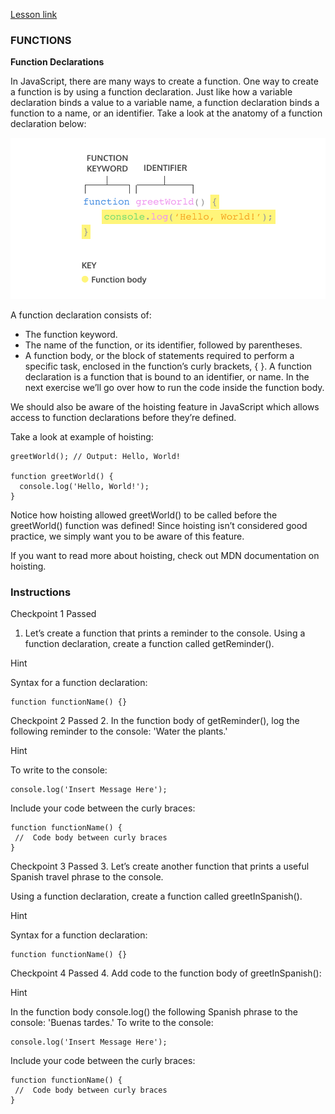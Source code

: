[Lesson link](ttps://www.codecademy.com/paths/build-web-apps-with-react/tracks/bwa-javascript-functions-arrays-and-loops/modules/learn-javascript-functions/lessons/functions/exercises/function-declaration)

### FUNCTIONS

**Function Declarations**

In JavaScript, there are many ways to create a function. One way to create a function is by using a function declaration. Just like how a variable declaration binds a value to a variable name, a function declaration binds a function to a name, or an identifier. Take a look at the anatomy of a function declaration below:

![](./declaration.svg)

A function declaration consists of:

- The function keyword.
- The name of the function, or its identifier, followed by parentheses.
- A function body, or the block of statements required to perform a specific task, enclosed in the function’s curly brackets, { }.
A function declaration is a function that is bound to an identifier, or name. In the next exercise we’ll go over how to run the code inside the function body.

We should also be aware of the hoisting feature in JavaScript which allows access to function declarations before they’re defined.

Take a look at example of hoisting:

```
greetWorld(); // Output: Hello, World!

function greetWorld() {
  console.log('Hello, World!');
}

```
Notice how hoisting allowed greetWorld() to be called before the greetWorld() function was defined! Since hoisting isn’t considered good practice, we simply want you to be aware of this feature.

If you want to read more about hoisting, check out MDN documentation on hoisting.

### Instructions

Checkpoint 1 Passed
1. Let’s create a function that prints a reminder to the console. Using a function declaration, create a function called getReminder().

Hint

Syntax for a function declaration:
```
function functionName() {}
```
Checkpoint 2 Passed
2. In the function body of getReminder(), log the following reminder to the console: 'Water the plants.'

Hint

To write to the console:
```
console.log('Insert Message Here');
```
Include your code between the curly braces:
```
function functionName() {
 //  Code body between curly braces
}
```
Checkpoint 3 Passed
3. Let’s create another function that prints a useful Spanish travel phrase to the console.

Using a function declaration, create a function called greetInSpanish().

Hint

Syntax for a function declaration:
```
function functionName() {}
```
Checkpoint 4 Passed
4. Add code to the function body of greetInSpanish():

Hint

In the function body console.log() the following Spanish phrase to the console: 'Buenas tardes.'
To write to the console:
```
console.log('Insert Message Here');
```
Include your code between the curly braces:
```
function functionName() {
 //  Code body between curly braces
}
```
